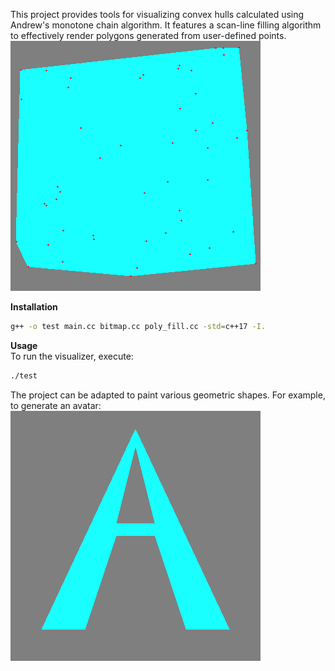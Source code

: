 This project provides tools for visualizing convex hulls calculated using Andrew's monotone chain algorithm. It features a scan-line filling algorithm to effectively render polygons generated from user-defined points. 
![random points and its convex hull](output.bmp)

**Installation**  
   ```bash
   g++ -o test main.cc bitmap.cc poly_fill.cc -std=c++17 -I.
   ```

**Usage**  
To run the visualizer, execute:
```bash
./test
```

The project can be adapted to paint various geometric shapes. For example, to generate an avatar:
![avatar of letter 'A'](avatar.bmp)
